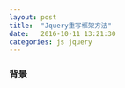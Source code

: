 ```yaml
---
layout: post
title:  "Jquery重写框架方法"
date:   2016-10-11 13:21:30
categories: js jquery
---
```


### 背景

